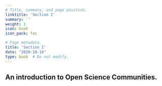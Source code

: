 ```yaml
---
# Title, summary, and page position.
linktitle: 'Section I'
summary: ''
weight: 1
icon: book
icon_pack: fas

# Page metadata.
title: 'Section I'
date: "2020-10-18"
type: book  # Do not modify.
---
```


## An introduction to Open Science Communities.